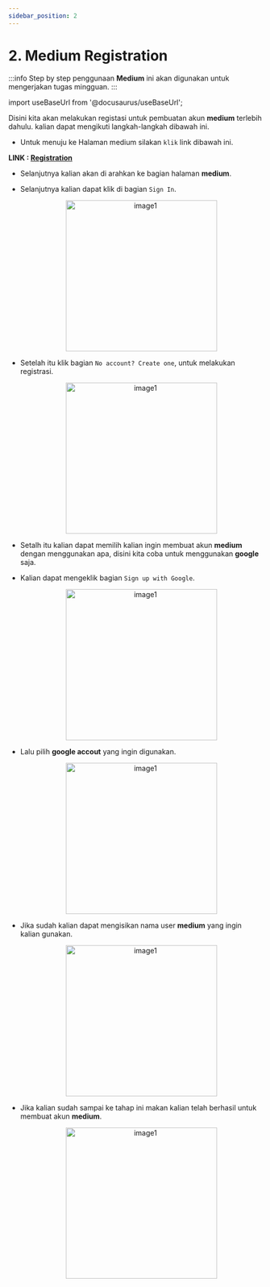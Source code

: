 ```yaml
---
sidebar_position: 2
---
```


# 2. Medium Registration

:::info
Step by step penggunaan **Medium** ini akan digunakan untuk mengerjakan tugas mingguan.
:::

import useBaseUrl from '@docusaurus/useBaseUrl';

Disini kita akan melakukan registasi untuk pembuatan akun **medium** terlebih dahulu. kalian dapat mengikuti langkah-langkah dibawah ini.

- Untuk menuju ke Halaman medium silakan `klik` link dibawah ini.

**LINK : [Registration](https://medium.com/)**

- Selanjutnya kalian akan di arahkan ke bagian halaman **medium**.
- Selanjutnya kalian dapat klik di bagian `Sign In`.

  <center>
  <img alt="image1" src={useBaseUrl('img/docs/medium2.jpeg')} height="300px"/>
  </center>

- Setelah itu klik bagian `No account? Create one`, untuk melakukan registrasi.

  <center>
  <img alt="image1" src={useBaseUrl('img/docs/medium3.jpeg')} height="300px"/>
  </center>

- Setalh itu kalian dapat memilih kalian ingin membuat akun **medium** dengan menggunakan apa, disini kita coba untuk menggunakan **google** saja.
- Kalian dapat mengeklik bagian `Sign up with Google`.

  <center>
  <img alt="image1" src={useBaseUrl('img/docs/medium4.jpeg')} height="300px"/>
  </center>

- Lalu pilih **google accout** yang ingin digunakan.

  <center>
  <img alt="image1" src={useBaseUrl('img/docs/medium5.jpeg')} height="300px"/>
  </center>

- Jika sudah kalian dapat mengisikan nama user **medium** yang ingin kalian gunakan.

  <center>
  <img alt="image1" src={useBaseUrl('img/docs/medium6.jpeg')} height="300px"/>
  </center>

- Jika kalian sudah sampai ke tahap ini makan kalian telah berhasil untuk membuat akun **medium**.

  <center>
  <img alt="image1" src={useBaseUrl('img/docs/medium7.jpeg')} height="300px"/>
  </center>
